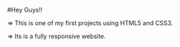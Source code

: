 #Hey Guys!!

=> This is one of my first projects using HTML5 and CSS3.

=> Its is a fully responsive website.
